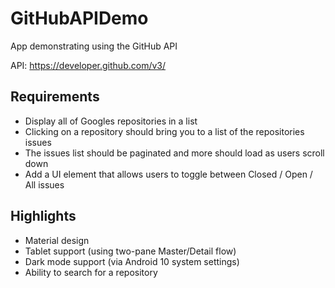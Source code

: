 # GitHubAPIDemo
App demonstrating using the GitHub API

API: https://developer.github.com/v3/

## Requirements
- Display all of Googles repositories in a list
- Clicking on a repository should bring you to a list of the repositories issues
- The issues list should be paginated and more should load as users scroll down
- Add a UI element that allows users to toggle between Closed / Open / All issues

## Highlights
- Material design
- Tablet support (using two-pane Master/Detail flow)
- Dark mode support (via Android 10 system settings)
- Ability to search for a repository
